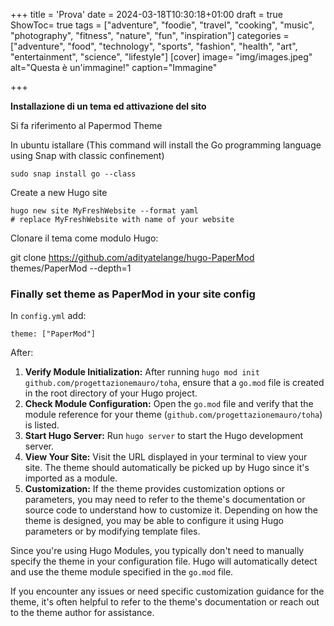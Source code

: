 +++
title = 'Prova'
date = 2024-03-18T10:30:18+01:00
draft = true
ShowToc= true
tags = ["adventure", "foodie", "travel", "cooking", "music", "photography", "fitness", "nature", "fun", "inspiration"]
categories = ["adventure", "food", "technology", "sports", "fashion", "health", "art", "entertainment", "science", "lifestyle"]
[cover]
    image= "img/images.jpeg"
    alt="Questa è un'immagine!"
    caption="Immagine"

+++

**Installazione di un tema ed attivazione del sito**

Si fa riferimento al Papermod Theme

In ubuntu istallare (This command will install the Go programming language using Snap with classic confinement)

`sudo snap install go --class`

Create a new Hugo site

```
hugo new site MyFreshWebsite --format yaml
# replace MyFreshWebsite with name of your website
```

Clonare il tema come modulo Hugo:

git clone https://github.com/adityatelange/hugo-PaperMod themes/PaperMod --depth=1

### Finally set theme as PaperMod in your site config

In `config.yml` add:

```
theme: ["PaperMod"]
```

After: 

1. **Verify Module Initialization:** After running `hugo mod init github.com/progettazionemauro/toha`, ensure that a `go.mod` file is created in the root directory of your Hugo project.
2. **Check Module Configuration:** Open the `go.mod` file and verify that the module reference for your theme (`github.com/progettazionemauro/toha`) is listed.
3. **Start Hugo Server:** Run `hugo server` to start the Hugo development server.
4. **View Your Site:** Visit the URL displayed in your terminal to view your site. The theme should automatically be picked up by Hugo since it's imported as a module.
5. **Customization:** If the theme provides customization options or parameters, you may need to refer to the theme's documentation or source code to understand how to customize it. Depending on how the theme is designed, you may be able to configure it using Hugo parameters or by modifying template files.

Since you're using Hugo Modules, you typically don't need to manually specify the theme in your configuration file. Hugo will automatically detect and use the theme module specified in the `go.mod` file.

If you encounter any issues or need specific customization guidance for the theme, it's often helpful to refer to the theme's documentation or reach out to the theme author for assistance.
